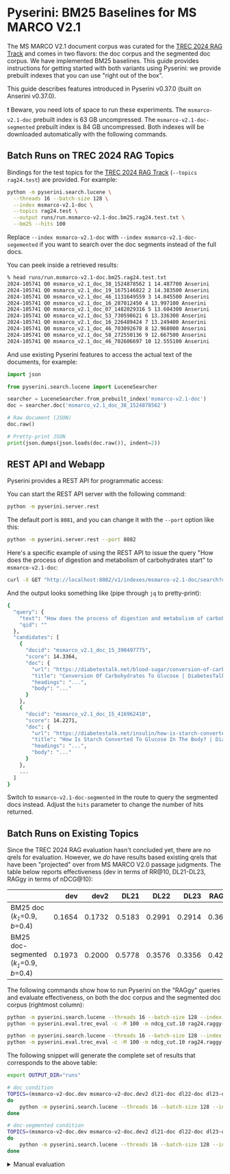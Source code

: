 # Pyserini: BM25 Baselines for MS MARCO V2.1

The MS MARCO V2.1 document corpus was curated for the [TREC 2024 RAG Track](https://trec-rag.github.io/) and comes in two flavors: the doc corpus and the segmented doc corpus.
We have implemented BM25 baselines.
This guide provides instructions for getting started with both variants using Pyserini: we provide prebuilt indexes that you can use "right out of the box".

This guide describes features introduced in Pyserini v0.37.0 (built on Anserini v0.37.0).

❗ Beware, you need lots of space to run these experiments.
The `msmarco-v2.1-doc` prebuilt index is 63 GB uncompressed.
The `msmarco-v2.1-doc-segmented` prebuilt index is 84 GB uncompressed.
Both indexes will be downloaded automatically with the following commands.

## Batch Runs on TREC 2024 RAG Topics

Bindings for the test topics for the [TREC 2024 RAG Track](https://trec-rag.github.io/) (`--topics rag24.test`) are provided.
For example:

```bash
python -m pyserini.search.lucene \
  --threads 16 --batch-size 128 \
  --index msmarco-v2.1-doc \
  --topics rag24.test \
  --output runs/run.msmarco-v2.1-doc.bm25.rag24.test.txt \
  --bm25 --hits 100
```

Replace `--index msmarco-v2.1-doc` with `--index msmarco-v2.1-doc-segemented` if you want to search over the doc segments instead of the full docs.

You can peek inside a retrieved results:

```bash
% head runs/run.msmarco-v2.1-doc.bm25.rag24.test.txt
2024-105741 Q0 msmarco_v2.1_doc_38_1524878562 1 14.487700 Anserini
2024-105741 Q0 msmarco_v2.1_doc_19_1675146822 2 14.383500 Anserini
2024-105741 Q0 msmarco_v2.1_doc_46_1131649559 3 14.045500 Anserini
2024-105741 Q0 msmarco_v2.1_doc_16_287012450 4 13.997100 Anserini
2024-105741 Q0 msmarco_v2.1_doc_07_1482029316 5 13.604300 Anserini
2024-105741 Q0 msmarco_v2.1_doc_53_730598621 6 13.336300 Anserini
2024-105741 Q0 msmarco_v2.1_doc_16_226489424 7 13.249400 Anserini
2024-105741 Q0 msmarco_v2.1_doc_46_703092678 8 12.968000 Anserini
2024-105741 Q0 msmarco_v2.1_doc_58_272550136 9 12.667500 Anserini
2024-105741 Q0 msmarco_v2.1_doc_46_702606697 10 12.555100 Anserini
```

And use existing Pyserini features to access the actual text of the documents, for example:

```python
import json

from pyserini.search.lucene import LuceneSearcher

searcher = LuceneSearcher.from_prebuilt_index('msmarco-v2.1-doc')
doc = searcher.doc('msmarco_v2.1_doc_38_1524878562')

# Raw document (JSON)
doc.raw()

# Pretty-print JSON
print(json.dumps(json.loads(doc.raw()), indent=2))
```

## REST API and Webapp

Pyserini provides a REST API for programmatic access:

You can start the REST API server with the following command:

```bash
python -m pyserini.server.rest 
```

The default port is `8081`, and you can change it with the `--port` option like this:

```bash
python -m pyserini.server.rest --port 8082
```

Here's a specific example of using the REST API to issue the query "How does the process of digestion and metabolism of carbohydrates start" to `msmarco-v2.1-doc`:

```bash
curl -X GET "http://localhost:8082/v1/indexes/msmarco-v2.1-doc/search?query=How%20does%20the%20process%20of%20digestion%20and%20metabolism%20of%20carbohydrates%20start"
```

And the output looks something like (pipe through `jq` to pretty-print):

```bash
{
  "query": {
    "text": "How does the process of digestion and metabolism of carbohydrates start",
    "qid": ""
  },
  "candidates": [
    {
      "docid": "msmarco_v2.1_doc_15_390497775",
      "score": 14.3364,
      "doc": {
        "url": "https://diabetestalk.net/blood-sugar/conversion-of-carbohydrates-to-glucose",
        "title": "Conversion Of Carbohydrates To Glucose | DiabetesTalk.Net",
        "headings": "...",
        "body": "..."
      }
    },
    {
      "docid": "msmarco_v2.1_doc_15_416962410",
      "score": 14.2271,
      "doc": {
        "url": "https://diabetestalk.net/insulin/how-is-starch-converted-to-glucose-in-the-body",
        "title": "How Is Starch Converted To Glucose In The Body? | DiabetesTalk.Net",
        "headings": "...",
        "body": "..."
      }
    },
    ...
  ]
}
```

Switch to `msmarco-v2.1-doc-segmented` in the route to query the segmented docs instead.
Adjust the `hits` parameter to change the number of hits returned.

## Batch Runs on Existing Topics

Since the TREC 2024 RAG evaluation hasn't concluded yet, there are no qrels for evaluation.
However, we _do_ have results based existing qrels that have been "projected" over from MS MARCO V2.0 passage judgments.
The table below reports effectiveness (dev in terms of RR@10, DL21-DL23, RAGgy in terms of nDCG@10):

|                                                                            |    dev |   dev2 |   DL21 |   DL22 |   DL23 |  RAGgy |
|:---------------------------------------------------------------------------|-------:|-------:|-------:|-------:|-------:|-------:|
| BM25 doc (<i>k<sub><small>1</small></sub></i>=0.9, <i>b</i>=0.4)           | 0.1654 | 0.1732 | 0.5183 | 0.2991 | 0.2914 | 0.3631 |
| BM25 doc-segmented (<i>k<sub><small>1</small></sub></i>=0.9, <i>b</i>=0.4) | 0.1973 | 0.2000 | 0.5778 | 0.3576 | 0.3356 | 0.4227 |

The following commands show how to run Pyserini on the "RAGgy" queries and evaluate effectiveness, on both the doc corpus and the segmented doc corpus (rightmost column):

```bash
python -m pyserini.search.lucene --threads 16 --batch-size 128 --index msmarco-v2.1-doc --topics rag24.raggy-dev --output runs/run.msmarco-v2.1-doc.dev.txt --bm25
python -m pyserini.eval.trec_eval -c -M 100 -m ndcg_cut.10 rag24.raggy-dev runs/run.msmarco-v2.1-doc.dev.txt

python -m pyserini.search.lucene --threads 16 --batch-size 128 --index msmarco-v2.1-doc-segmented --topics rag24.raggy-dev --output runs/run.msmarco-v2.1-doc-segmented.dev.txt --bm25 --hits 10000 --max-passage-hits 1000 --max-passage
python -m pyserini.eval.trec_eval -c -M 100 -m ndcg_cut.10 rag24.raggy-dev runs/run.msmarco-v2.1-doc-segmented.dev.txt
```

The following snippet will generate the complete set of results that corresponds to the above table:

```bash
export OUTPUT_DIR="runs"

# doc condition
TOPICS=(msmarco-v2-doc.dev msmarco-v2-doc.dev2 dl21-doc dl22-doc dl23-doc rag24.raggy-dev); for t in "${TOPICS[@]}"
do
    python -m pyserini.search.lucene --threads 16 --batch-size 128 --index msmarco-v2.1-doc --topics $t --output $OUTPUT_DIR/run.msmarco-v2.1.doc.${t}.txt --bm25
done

# doc-segmented condition
TOPICS=(msmarco-v2-doc.dev msmarco-v2-doc.dev2 dl21-doc dl22-doc dl23-doc rag24.raggy-dev); for t in "${TOPICS[@]}"
do
    python -m pyserini.search.lucene --threads 16 --batch-size 128 --index msmarco-v2.1-doc-segmented --topics $t --output $OUTPUT_DIR/run.msmarco-v2.1.doc-segmented.${t}.txt --bm25 --hits 10000 --max-passage-hits 1000 --max-passage
done
```

<details>
<summary>Manual evaluation</summary>

Here's the snippet of code to perform the evaluation of all runs above:

```bash
# doc condition
python -m pyserini.eval.trec_eval -c -M 100 -m recip_rank msmarco-v2.1-doc.dev $OUTPUT_DIR/run.msmarco-v2.1.doc.msmarco-v2-doc.dev.txt
python -m pyserini.eval.trec_eval -c -M 100 -m recip_rank msmarco-v2.1-doc.dev2 $OUTPUT_DIR/run.msmarco-v2.1.doc.msmarco-v2-doc.dev2.txt
echo ''
python -m pyserini.eval.trec_eval -c -M 100 -m map dl21-doc-msmarco-v2.1 $OUTPUT_DIR/run.msmarco-v2.1.doc.dl21-doc.txt
python -m pyserini.eval.trec_eval -c -M 100 -m recip_rank -c -m ndcg_cut.10 dl21-doc-msmarco-v2.1 $OUTPUT_DIR/run.msmarco-v2.1.doc.dl21-doc.txt
python -m pyserini.eval.trec_eval -c -m recall.100 dl21-doc-msmarco-v2.1 $OUTPUT_DIR/run.msmarco-v2.1.doc.dl21-doc.txt
python -m pyserini.eval.trec_eval -c -m recall.1000 dl21-doc-msmarco-v2.1 $OUTPUT_DIR/run.msmarco-v2.1.doc.dl21-doc.txt
echo ''
python -m pyserini.eval.trec_eval -c -M 100 -m map dl22-doc-msmarco-v2.1 $OUTPUT_DIR/run.msmarco-v2.1.doc.dl22-doc.txt
python -m pyserini.eval.trec_eval -c -M 100 -m recip_rank -c -m ndcg_cut.10 dl22-doc-msmarco-v2.1 $OUTPUT_DIR/run.msmarco-v2.1.doc.dl22-doc.txt
python -m pyserini.eval.trec_eval -c -m recall.100 dl22-doc-msmarco-v2.1 $OUTPUT_DIR/run.msmarco-v2.1.doc.dl22-doc.txt
python -m pyserini.eval.trec_eval -c -m recall.1000 dl22-doc-msmarco-v2.1 $OUTPUT_DIR/run.msmarco-v2.1.doc.dl22-doc.txt
echo ''
python -m pyserini.eval.trec_eval -c -M 100 -m map dl23-doc-msmarco-v2.1 $OUTPUT_DIR/run.msmarco-v2.1.doc.dl23-doc.txt
python -m pyserini.eval.trec_eval -c -M 100 -m recip_rank -c -m ndcg_cut.10 dl23-doc-msmarco-v2.1 $OUTPUT_DIR/run.msmarco-v2.1.doc.dl23-doc.txt
python -m pyserini.eval.trec_eval -c -m recall.100 dl23-doc-msmarco-v2.1 $OUTPUT_DIR/run.msmarco-v2.1.doc.dl23-doc.txt
python -m pyserini.eval.trec_eval -c -m recall.1000 dl23-doc-msmarco-v2.1 $OUTPUT_DIR/run.msmarco-v2.1.doc.dl23-doc.txt
echo ''
python -m pyserini.eval.trec_eval -c -M 100 -m map rag24.raggy-dev $OUTPUT_DIR/run.msmarco-v2.1.doc.rag24.raggy-dev.txt
python -m pyserini.eval.trec_eval -c -M 100 -m recip_rank -c -m ndcg_cut.10 rag24.raggy-dev $OUTPUT_DIR/run.msmarco-v2.1.doc.rag24.raggy-dev.txt
python -m pyserini.eval.trec_eval -c -m recall.100 rag24.raggy-dev $OUTPUT_DIR/run.msmarco-v2.1.doc.rag24.raggy-dev.txt
python -m pyserini.eval.trec_eval -c -m recall.1000 rag24.raggy-dev $OUTPUT_DIR/run.msmarco-v2.1.doc.rag24.raggy-dev.txt

# doc-segmented condition
python -m pyserini.eval.trec_eval -c -M 100 -m recip_rank msmarco-v2.1-doc.dev $OUTPUT_DIR/run.msmarco-v2.1.doc-segmented.msmarco-v2-doc.dev.txt
python -m pyserini.eval.trec_eval -c -M 100 -m recip_rank msmarco-v2.1-doc.dev2 $OUTPUT_DIR/run.msmarco-v2.1.doc-segmented.msmarco-v2-doc.dev2.txt
echo ''
python -m pyserini.eval.trec_eval -c -M 100 -m map dl21-doc-msmarco-v2.1 $OUTPUT_DIR/run.msmarco-v2.1.doc-segmented.dl21-doc.txt
python -m pyserini.eval.trec_eval -c -M 100 -m recip_rank -c -m ndcg_cut.10 dl21-doc-msmarco-v2.1 $OUTPUT_DIR/run.msmarco-v2.1.doc-segmented.dl21-doc.txt
python -m pyserini.eval.trec_eval -c -m recall.100 dl21-doc-msmarco-v2.1 $OUTPUT_DIR/run.msmarco-v2.1.doc-segmented.dl21-doc.txt
python -m pyserini.eval.trec_eval -c -m recall.1000 dl21-doc-msmarco-v2.1 $OUTPUT_DIR/run.msmarco-v2.1.doc-segmented.dl21-doc.txt
echo ''
python -m pyserini.eval.trec_eval -c -M 100 -m map dl22-doc-msmarco-v2.1 $OUTPUT_DIR/run.msmarco-v2.1.doc-segmented.dl22-doc.txt
python -m pyserini.eval.trec_eval -c -M 100 -m recip_rank -c -m ndcg_cut.10 dl22-doc-msmarco-v2.1 $OUTPUT_DIR/run.msmarco-v2.1.doc-segmented.dl22-doc.txt
python -m pyserini.eval.trec_eval -c -m recall.100 dl22-doc-msmarco-v2.1 $OUTPUT_DIR/run.msmarco-v2.1.doc-segmented.dl22-doc.txt
python -m pyserini.eval.trec_eval -c -m recall.1000 dl22-doc-msmarco-v2.1 $OUTPUT_DIR/run.msmarco-v2.1.doc-segmented.dl22-doc.txt
echo ''
python -m pyserini.eval.trec_eval -c -M 100 -m map dl23-doc-msmarco-v2.1 $OUTPUT_DIR/run.msmarco-v2.1.doc-segmented.dl23-doc.txt
python -m pyserini.eval.trec_eval -c -M 100 -m recip_rank -c -m ndcg_cut.10 dl23-doc-msmarco-v2.1 $OUTPUT_DIR/run.msmarco-v2.1.doc-segmented.dl23-doc.txt
python -m pyserini.eval.trec_eval -c -m recall.100 dl23-doc-msmarco-v2.1 $OUTPUT_DIR/run.msmarco-v2.1.doc-segmented.dl23-doc.txt
python -m pyserini.eval.trec_eval -c -m recall.1000 dl23-doc-msmarco-v2.1 $OUTPUT_DIR/run.msmarco-v2.1.doc-segmented.dl23-doc.txt
echo ''
python -m pyserini.eval.trec_eval -c -M 100 -m map rag24.raggy-dev $OUTPUT_DIR/run.msmarco-v2.1.doc-segmented.rag24.raggy-dev.txt
python -m pyserini.eval.trec_eval -c -M 100 -m recip_rank -c -m ndcg_cut.10 rag24.raggy-dev $OUTPUT_DIR/run.msmarco-v2.1.doc-segmented.rag24.raggy-dev.txt
python -m pyserini.eval.trec_eval -c -m recall.100 rag24.raggy-dev $OUTPUT_DIR/run.msmarco-v2.1.doc-segmented.rag24.raggy-dev.txt
python -m pyserini.eval.trec_eval -c -m recall.1000 rag24.raggy-dev $OUTPUT_DIR/run.msmarco-v2.1.doc-segmented.rag24.raggy-dev.txt
```

And these are the complete set of expected scores:

```
# doc condition
recip_rank            	all	0.1654
recip_rank            	all	0.1732

map                   	all	0.2281
recip_rank            	all	0.8466
ndcg_cut_10           	all	0.5183
recall_100            	all	0.3502
recall_1000           	all	0.6915

map                   	all	0.0841
recip_rank            	all	0.6623
ndcg_cut_10           	all	0.2991
recall_100            	all	0.1866
recall_1000           	all	0.4254

map                   	all	0.1089
recip_rank            	all	0.5783
ndcg_cut_10           	all	0.2914
recall_100            	all	0.2604
recall_1000           	all	0.5383

map                   	all	0.1251
recip_rank            	all	0.7060
ndcg_cut_10           	all	0.3631
recall_100            	all	0.2433
recall_1000           	all	0.5317

# doc-segmented condition
recip_rank            	all	0.1973
recip_rank            	all	0.2000

map                   	all	0.2609
recip_rank            	all	0.9026
ndcg_cut_10           	all	0.5778
recall_100            	all	0.3811
recall_1000           	all	0.7115

map                   	all	0.1079
recip_rank            	all	0.7213
ndcg_cut_10           	all	0.3576
recall_100            	all	0.2330
recall_1000           	all	0.4790

map                   	all	0.1391
recip_rank            	all	0.6519
ndcg_cut_10           	all	0.3356
recall_100            	all	0.3049
recall_1000           	all	0.5852

map                   	all	0.1561
recip_rank            	all	0.7465
ndcg_cut_10           	all	0.4227
recall_100            	all	0.2807
recall_1000           	all	0.5745
```

</details>

